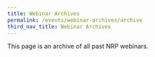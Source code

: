 ```yaml
---
title: Webinar Archives
permalink: /events/webinar-archives/archive
third_nav_title: Webinar Archives
---
```

This page is an archive of all past NRP webinars.